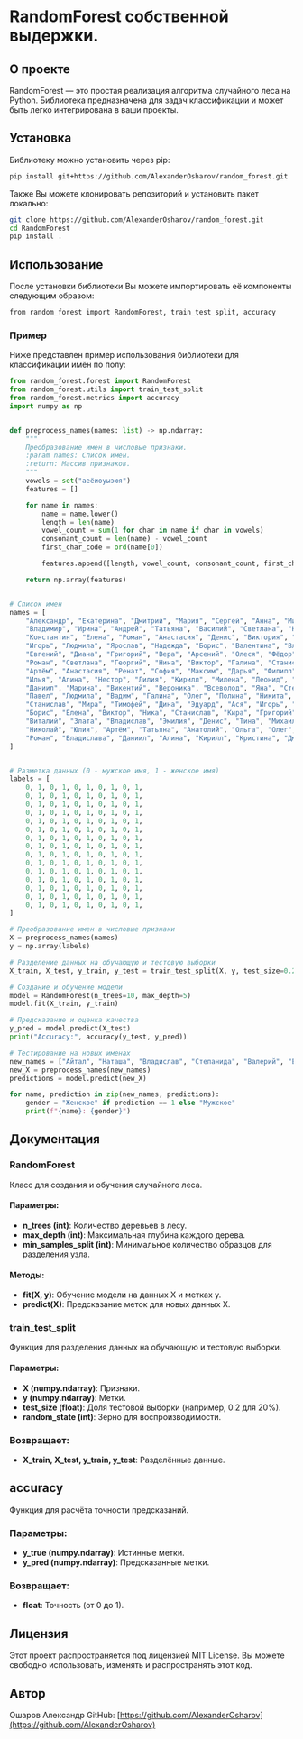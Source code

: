 # RandomForest собственной выдержки.

## О проекте
RandomForest — это простая реализация алгоритма случайного леса на Python. Библиотека предназначена для задач классификации и может быть легко интегрирована в ваши проекты.

## Установка
Библиотеку можно установить через pip:
```bash
pip install git+https://github.com/AlexanderOsharov/random_forest.git
```

Также Вы можете клонировать репозиторий и установить пакет локально:
```bash
git clone https://github.com/AlexanderOsharov/random_forest.git
cd RandomForest
pip install .
```

## Использование

После установки библиотеки Вы можете импортировать её компоненты следующим образом:
```bash
from random_forest import RandomForest, train_test_split, accuracy
```

### Пример
Ниже представлен пример использования библиотеки для классификации имён по полу:
```python
from random_forest.forest import RandomForest
from random_forest.utils import train_test_split
from random_forest.metrics import accuracy
import numpy as np


def preprocess_names(names: list) -> np.ndarray:
    """
    Преобразование имен в числовые признаки.
    :param names: Список имен.
    :return: Массив признаков.
    """
    vowels = set("аеёиоуыэюя")
    features = []

    for name in names:
        name = name.lower()
        length = len(name)
        vowel_count = sum(1 for char in name if char in vowels)
        consonant_count = len(name) - vowel_count
        first_char_code = ord(name[0])

        features.append([length, vowel_count, consonant_count, first_char_code])

    return np.array(features)


# Список имен
names = [
    "Александр", "Екатерина", "Дмитрий", "Мария", "Сергей", "Анна", "Михаил", "Ольга", "Алексей", "Наталья",
    "Владимир", "Ирина", "Андрей", "Татьяна", "Василий", "Светлана", "Николай", "Юлия", "Артём", "Дарья",
    "Константин", "Елена", "Роман", "Анастасия", "Денис", "Виктория", "Тимур", "Полина", "Станислав", "Кристина",
    "Игорь", "Людмила", "Ярослав", "Надежда", "Борис", "Валентина", "Владислав", "Маргарита", "Павел", "Алёна",
    "Евгений", "Диана", "Григорий", "Вера", "Арсений", "Олеся", "Фёдор", "Зоя", "Валерий", "Вероника",
    "Роман", "Светлана", "Георгий", "Нина", "Виктор", "Галина", "Станислав", "Инна", "Николай", "Екатерина",
    "Артём", "Анастасия", "Ренат", "София", "Максим", "Дарья", "Филипп", "Юлия", "Семён", "Оксана",
    "Илья", "Алина", "Нестор", "Лилия", "Кирилл", "Милена", "Леонид", "Светла", "Валентин", "Лариса",
    "Даниил", "Марина", "Викентий", "Вероника", "Всеволод", "Яна", "Степан", "Ярослава", "Анатолий", "Татьяна",
    "Павел", "Людмила", "Вадим", "Галина", "Олег", "Полина", "Никита", "Нина", "Ярослав", "Ксения",
    "Станислав", "Мира", "Тимофей", "Дина", "Эдуард", "Ася", "Игорь", "Майя", "Илья", "Яна",
    "Борис", "Елена", "Виктор", "Ника", "Станислав", "Кира", "Григорий", "Аринэ", "Анатолий", "Лилия",
    "Виталий", "Злата", "Владислав", "Эмилия", "Денис", "Тина", "Михаил", "Арина", "Сергей", "Анастасия",
    "Николай", "Юлия", "Артём", "Татьяна", "Анатолий", "Ольга", "Олег", "Наталья", "Александр", "Валерия",
    "Роман", "Владислава", "Даниил", "Алина", "Кирилл", "Кристина", "Дмитрий", "Регина", "Евгений", "Полина"
]


# Разметка данных (0 - мужское имя, 1 - женское имя)
labels = [
    0, 1, 0, 1, 0, 1, 0, 1, 0, 1,
    0, 1, 0, 1, 0, 1, 0, 1, 0, 1,
    0, 1, 0, 1, 0, 1, 0, 1, 0, 1,
    0, 1, 0, 1, 0, 1, 0, 1, 0, 1,
    0, 1, 0, 1, 0, 1, 0, 1, 0, 1,
    0, 1, 0, 1, 0, 1, 0, 1, 0, 1,
    0, 1, 0, 1, 0, 1, 0, 1, 0, 1,
    0, 1, 0, 1, 0, 1, 0, 1, 0, 1,
    0, 1, 0, 1, 0, 1, 0, 1, 0, 1,
    0, 1, 0, 1, 0, 1, 0, 1, 0, 1,
    0, 1, 0, 1, 0, 1, 0, 1, 0, 1,
    0, 1, 0, 1, 0, 1, 0, 1, 0, 1,
    0, 1, 0, 1, 0, 1, 0, 1, 0, 1,
    0, 1, 0, 1, 0, 1, 0, 1, 0, 1,
    0, 1, 0, 1, 0, 1, 0, 1, 0, 1,
]

# Преобразование имен в числовые признаки
X = preprocess_names(names)
y = np.array(labels)

# Разделение данных на обучающую и тестовую выборки
X_train, X_test, y_train, y_test = train_test_split(X, y, test_size=0.2, random_state=42)

# Создание и обучение модели
model = RandomForest(n_trees=10, max_depth=5)
model.fit(X_train, y_train)

# Предсказание и оценка качества
y_pred = model.predict(X_test)
print("Accuracy:", accuracy(y_test, y_pred))

# Тестирование на новых именах
new_names = ["Айтал", "Наташа", "Владислав", "Степанида", "Валерий", "Евгения"]
new_X = preprocess_names(new_names)
predictions = model.predict(new_X)

for name, prediction in zip(new_names, predictions):
    gender = "Женское" if prediction == 1 else "Мужское"
    print(f"{name}: {gender}")
```

## Документация
### RandomForest

Класс для создания и обучения случайного леса.

#### Параметры:
- **n_trees (int)**: Количество деревьев в лесу.
- **max_depth (int)**: Максимальная глубина каждого дерева.
- **min_samples_split (int)**: Минимальное количество образцов для разделения узла.

#### Методы:
- **fit(X, y)**: Обучение модели на данных X и метках y.
- **predict(X)**: Предсказание меток для новых данных X.

### train_test_split

Функция для разделения данных на обучающую и тестовую выборки.

#### Параметры:
- **X (numpy.ndarray)**: Признаки.
- **y (numpy.ndarray)**: Метки.
- **test_size (float)**: Доля тестовой выборки (например, 0.2 для 20%).
- **random_state (int)**: Зерно для воспроизводимости.

### Возвращает:
- **X_train, X_test, y_train, y_test**: Разделённые данные.

## accuracy

Функция для расчёта точности предсказаний.

### Параметры:
- **y_true (numpy.ndarray)**: Истинные метки.
- **y_pred (numpy.ndarray)**: Предсказанные метки.

### Возвращает:
- **float**: Точность (от 0 до 1).

## Лицензия

Этот проект распространяется под лицензией MIT License. Вы можете свободно использовать, изменять и распространять этот код.

## Автор

Ошаров Александр
GitHub: [https://github.com/AlexanderOsharov](https://github.com/AlexanderOsharov)
